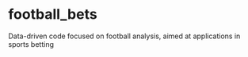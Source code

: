 # football_bets
Data-driven code focused on football analysis, aimed at applications in sports betting
